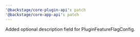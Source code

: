 ```yaml
---
'@backstage/core-plugin-api': patch
'@backstage/core-app-api': patch
---
```


Added optional description field for PluginFeatureFlagConfig.
